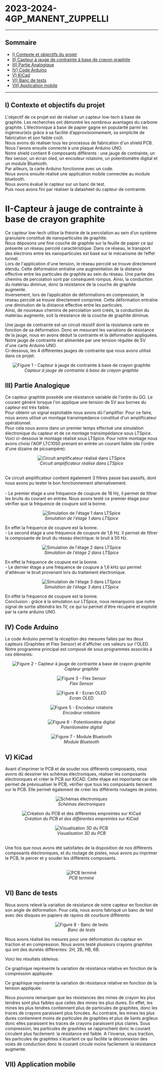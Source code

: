 # 2023-2024-4GP_MANENT_ZUPPELLI
--- 
## Sommaire
   - [I) Contexte et objectifs du projet](#I-Contexteetobjectifsduprojet)
   - [II) Capteur à jauge de contrainte à base de crayon graphite](#II-Capteuràjaugedecontrainteàbasedecrayongraphite)
   - [III) Partie Analogique](#III-PartieAnalogique)
   - [IV) Code Arduino](#IV-CodeArduino)
   - [V) KiCad](#V-KiCad)
   - [VI) Banc de tests](#VI-Bancdetests)
   - [VII) Application mobile](#VII-Applicationmobile)
     
---
  
## I) Contexte et objectifs du projet

L'objectif de ce projet est de réaliser un capteur low-tech à base de graphite. Les recherches ont démontré les nombreux avantages du carbone graphite. L’électronique à base de papier gagne en popularité parmi les ingénieur(e)s grâce à sa facilité d’approvisionnement, sa simplicité de fabrication et son faible coût.<br>
Nous avons dû réaliser tous les processus de fabrication d'un shield PCB. Nous l'avons ensuite connecté à une plaque Arduino UNO.<br>
Notre shield contient 6 composants différents : une jauge de contrainte, un flex sensor, un écran oled, un encodeur rotatoire, un potentiomètre digital et un module Bluetooth.<br>
Par ailleurs, la carte Arduino fonctionne avec un code.<br>
Nous avons ensuite réalisé une application mobile connectée au module bluetooth.<br>
Nous avons évalué le capteur sur un banc de test.<br>
Puis nous avons fini par réaliser la datasheet du capteur de contrainte.<br>

# II-Capteur à jauge de contrainte à base de crayon graphite

Ce capteur low-tech utilise la théorie de la percolation au sein d’un système granulaire constitué de nanoparticules de graphite.<br>
Nous déposons une fine couche de graphite sur la feuille de papier ce qui présente un réseau percolé caractéristique. Dans ce réseau, le transport des électrons entre les nanoparticules est basé sur le mécanisme de l’effet tunnel.<br>
Lors de l'application d'une tension, le réseau percolé se trouve directement étendu. Cette déformation entraîne une augmentation de la distance effective entre les particules de graphite au sein du réseau. Une partie des chemins de percolation sont par conséquent rompus. Ainsi, la conduction du matériau diminue, donc la résistance de la couche de graphite augmente.<br>
Inversement, lors de l’application de déformations en compression, le réseau percolé se trouve directement comprimé. Cette déformation entraîne une diminution de la distance effective entre les particules.<br> Ainsi, de nouveaux chemins de percolation sont créés, la conduction du matériau augmente, soit la résistance de la couche de graphite diminue.

Une jauge de contrainte est un circuit résistif dont la résistance varie en fonction de sa déformation. Donc en mesurant les variations de résistance de la jauge, nous en avons déduit la contrainte et la déformation appliquées.<br>
Notre jauge de contrainte est alimentée par une tension régulée de 5V d'une carte Arduino UNO.
<br>
Ci-dessous, les 4 différentes jauges de contrainte que nous avons utilisé dans ce projet.

<p align="center">
<img src="https://github.com/MOSH-Insa-Toulouse/2023-2024-4GP_MANENT_ZUPPELLI/blob/main/images_projet_capteur/capteur_%C3%A0_jauge_de_contrainte.PNG" alt="Figure 1 - Capteur à jauge de contrainte à base de crayon graphite">
<br>
<i>Capteur à jauge de contrainte à base de crayon graphite</i>
</p>

## III) Partie Analogique

Ce capteur graphite possède une résistance variable de l'ordre du GΩ. Le courant généré lorsque l'on applique une tension de 5V aux bornes du capteur est très faible.<br>
Pour obtenir un signal exploitable nous avons dû l'amplifier. Pour ce faire, nous avons utilisé un montage transimpédance constitué d'un amplificateur opérationnel.<br>
Pour cela nous avons dans un premier temps effectué une simulation électronique du capteur et de ce montage transimpédance sous LTSpice. Voici ci-dessous le montage réalisé sous LTSpice. Pour notre montage nous avons choisi l'AOP LTC1050 prenant en entrée un courant faible (de l'ordre d'une dizaine de picoampère).

<p align="center">
<img src="https://github.com/MOSH-Insa-Toulouse/2023-2024-4GP_MANENT_ZUPPELLI/blob/main/images_projet_capteur/circuit_amplificateur.PNG" alt="Circuit amplificateur réalisé dans LTSpice">
<br>
<i>Circuit amplificateur réalisé dans LTSpice</i>
</p>
<br>
Ce circuit amplificateur contient également 3 filtres passe bas passifs, dont nous avons pu tester le bon fonctionnement alternativement.<br>
<br>
- Le premier étage a une fréquence de coupure de 16 Hz, il permet de filtrer les bruits du courant en entrée. Nous avons testé ce premier étage pour vérifier que la fréquence de coupure soit la bonne.
<br>
</p>
<p align="center">
<img src="https://github.com/MOSH-Insa-Toulouse/2023-2024-4GP_MANENT_ZUPPELLI/blob/main/images_projet_capteur/diagramme_de_bode_%C3%A9tage_1.PNG" alt="Simulation de l'étage 1 dans LTSpice">
<br>
<i>Simulation de l'étage 1 dans LTSpice</i>
</p>
En effet la fréquence de coupure est la bonne.
<br>
- Le second étage a une fréquence de coupure de 1,6 Hz. Il permet de filtrer la composante de bruit du réseau électrique: le bruit à 50 Hz.
<br>
</p>
<p align="center">
<img src="https://github.com/MOSH-Insa-Toulouse/2023-2024-4GP_MANENT_ZUPPELLI/blob/main/images_projet_capteur/diagramme_de_bode_%C3%A9tage_2.PNG" alt="Simulation de l'étage 2 dans LTSpice">
<br>
<i>Simulation de l'étage 2 dans LTSpice</i>
</p>
En effet la fréquence de coupure est la bonne.
<br>
- Le dernier étage a une fréquence de coupure à 1,6 kHz qui permet d'atténuer le bruit provenant lors du traitement électronique.
<br>
</p>
<p align="center">
<img src="https://github.com/MOSH-Insa-Toulouse/2023-2024-4GP_MANENT_ZUPPELLI/blob/main/images_projet_capteur/diagramme_de_bode_%C3%A9tage_3.PNG" alt="Simulation de l'étage 3 dans LTSpice">
<br>
<i>Simulation de l'étage 3 dans LTSpice</i>
</p>
En effet la fréquence de coupure est la bonne.
<br> 
Conclusion : grâce à la simulation sur LTSpice, nous remarquons que notre signal de sortie atteindra les 1V, ce qui lui permet d'être récupéré et exploité par la carte arduino UNO.


## IV) Code Arduino

Le code Arduino permet la réception des mesures faites par les deux capteurs (Graphites et Flex Sensor) et d'afficher ces valeurs sur l'OLED. 
Notre programme principal est composé de sous programmes associés à ces éléments:
<br>
<p align="center">
<img src="https://github.com/MOSH-Insa-Toulouse/2023-2024-4GP_MANENT_ZUPPELLI/blob/main/images_projet_capteur/capteur_%C3%A0_jauge_de_contrainte.PNG" alt="Figure 2 - Capteur à jauge de contrainte à base de crayon graphite">
<br>
<i>Capteur graphite</i>
<br>   
<p align="center">
<img src="https://github.com/MOSH-Insa-Toulouse/2023-2024-4GP_MANENT_ZUPPELLI/blob/main/images_projet_capteur/Flex%20Sensor.PNG"alt="Figure 3 - Flex Sensor">
<br>
<i>Flex Sensor</i>
<br>   
<p align="center">
<img src="https://github.com/MOSH-Insa-Toulouse/2023-2024-4GP_MANENT_ZUPPELLI/blob/main/images_projet_capteur/ecran%20oled.PNG"alt="Figure 4 - Ecran OLED">
<br>
<i>Ecran OLED</i>
<br>   
<p align="center">
<img src="https://github.com/MOSH-Insa-Toulouse/2023-2024-4GP_MANENT_ZUPPELLI/blob/main/images_projet_capteur/encodeur%20rotatoire.PNG"alt="Figure 5 - Encodeur rotatoire">
<br>
<i>Encodeur rotatoire</i>
<br>   
<p align="center">
<img src="https://github.com/MOSH-Insa-Toulouse/2023-2024-4GP_MANENT_ZUPPELLI/blob/main/images_projet_capteur/potar.PNG"alt="Figure 6 - Potentiomètre digital">
<br>
<i>Potentiomètre digital</i>
<br>   
<p align="center">
<img src="https://github.com/MOSH-Insa-Toulouse/2023-2024-4GP_MANENT_ZUPPELLI/blob/main/images_projet_capteur/module%20bluetooth.PNG"alt="Figure 7 - Module Bluetooth">
<br>
<i>Module Bluetooth</i>


## V) KiCad
Avant d'imprimer le PCB et de souder nos différents composants, nous avons dû dessiner les schémas électroniques, réaliser les composants électroniques et créer le PCB sur KICAD. Cette étape est importante car elle permet de prévisualiser le PCB, vérifier que tous les composants tiennent sur le PCB. Elle permet également de créer les différents routages de pistes.

<p align="center">
<img src="https://github.com/MOSH-Insa-Toulouse/2023-2024-4GP_MANENT_ZUPPELLI/blob/main/images_projet_capteur/circuit_%C3%A9lectronique.png" alt="Schémas électroniques">
<br>
<i>Schémas électroniques</i>
</p>

<p align="center">
<img src="https://github.com/MOSH-Insa-Toulouse/2023-2024-4GP_MANENT_ZUPPELLI/blob/main/images_projet_capteur/empreintes.png" alt="Création du PCB et des différentes empreintes sur KiCad">
<br>
<i>Création du PCB et des différentes empreintes sur KiCad</i>
</p>

<p align="center">
<img src="https://github.com/MOSH-Insa-Toulouse/2023-2024-4GP_MANENT_ZUPPELLI/blob/main/images_projet_capteur/visualisation3D.png" alt="Visualisation 3D du PCB">
<br>
<i>Visualisation 3D du PCB</i>
</p>
<br>
Une fois que nous avons été satisfaites de la disposition de nos différents composants électroniques, et du routage de pistes, nous avons pu imprimer le PCB, le percer et y souder les différents composants.
<br>
<br>
<p align="center">
<img src="https://github.com/MOSH-Insa-Toulouse/2023-2024-4GP_MANENT_ZUPPELLI/blob/main/images_projet_capteur/PCB_final.png" alt="PCB terminé">
<br>
<i>PCB terminé</i>
</p>


## VI) Banc de tests

Nous avons relevé la variation de résistance de notre capteur en fonction de son angle de déformation. Pour cela, nous avons fabriqué un banc de test avec des disques en papiers de rayons de courbure différents:
<br> 
<p align="center">
<img src="https://github.com/MOSH-Insa-Toulouse/2023-2024-4GP_MANENT_ZUPPELLI/blob/main/images_projet_capteur/banc%20de%20tests.png"alt="Figure 8 - Banc de tests">
<br> 
<i>Banc de tests</i>
<br>

Nous avons réalisé les mesures pour une déformation du capteur en traction et en compression. Nous avons testé plusieurs crayons graphites qui ont des duretés différentes: 2H, 2B, HB, 6B.
<br>

Voici les résultats obtenus: 

Ce graphique représente la variation de résistance relative en fonction de la compression appliquée:
<br>

Ce graphique représente la variation de résistance relative en fonction de la tension appliquée:
<br>

Nous pouvons remarquer que les résistances des mines de crayon les plus tendres sont plus faibles que celles des mines les plus dures. En effet, les mines les plus tendres contiennent plus de particules de graphites, donc les traces de crayons paraissent plus foncées. Au contraire, les mines les plus dures contiennent moins de particules de graphites et plus de liants argileux donc elles paraissent les traces de crayons paraissent plus claires. Sous compression, les particules de graohites se rapprochent donc le courant circulent plus facilement: la résistance est faible. A l'inverse, sous traction, les particules de graphites s'écartent ce qui facilite la déconnexion des voies de conduction donc le courant circule moins facilement: la résistance augmente.

## VII) Application mobile


